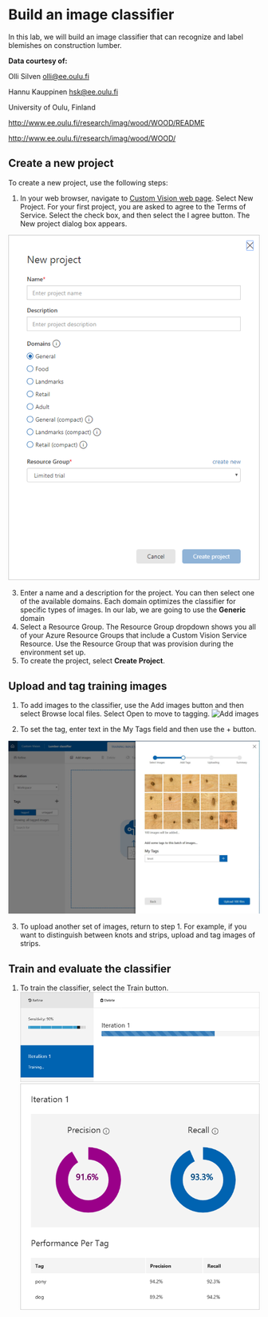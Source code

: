 # Build an image classifier

In this lab, we will build an image classifier that can recognize and label blemishes on construction lumber. 

**Data courtesy of:**

Olli Silven       olli@ee.oulu.fi

Hannu Kauppinen    hsk@ee.oulu.fi

University of Oulu, Finland

http://www.ee.oulu.fi/research/imag/wood/WOOD/README

http://www.ee.oulu.fi/research/imag/wood/WOOD/




## Create a new project
To create a new project, use the following steps:
1. In your web browser, navigate to [Custom Vision web page](https://customvision.ai). 
Select New Project. For your first project, you are asked to agree to the Terms of Service. 
Select the check box, and then select the I agree button. The New project dialog box appears.

![New project](images/new-project.png)

3. Enter a name and a description for the project. You can then select one of the available domains. 
Each domain optimizes the classifier for specific types of images. In our lab, we are going to use the **Generic** domain
4. Select a Resource Group. The Resource Group dropdown shows you all of your Azure Resource Groups that include a Custom Vision Service Resource. Use the Resource Group that was provision during the environment set up.
5. To create the project, select **Create Project**.

## Upload and tag training images
1. To add images to the classifier, use the Add images button and then select Browse local files. Select Open to move to tagging.
![Add images](images/add.JPG)

2. To set the tag, enter text in the My Tags field and then use the + button. 

![Add images](images/tag.JPG)

3. To upload another set of images, return to step 1. For example, if you want to distinguish between knots and strips, upload and tag images of strips.

## Train and evaluate the classifier
1. To train the classifier, select the Train button.
![Train](images/train02.png)
![Train](images/train03.png)


